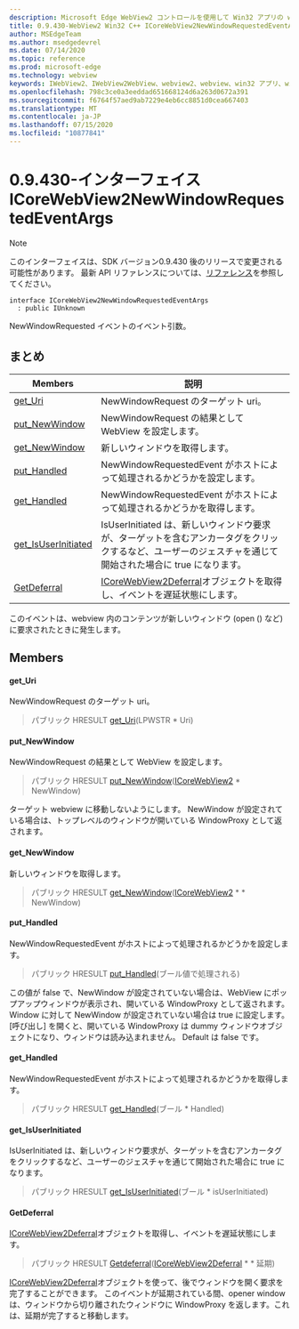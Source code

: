 ```yaml
---
description: Microsoft Edge WebView2 コントロールを使用して Win32 アプリの web コンテンツをホストする
title: 0.9.430-WebView2 Win32 C++ ICoreWebView2NewWindowRequestedEventArgs
author: MSEdgeTeam
ms.author: msedgedevrel
ms.date: 07/14/2020
ms.topic: reference
ms.prod: microsoft-edge
ms.technology: webview
keywords: IWebView2、IWebView2WebView、webview2、webview、win32 アプリ、win32、edge、ICoreWebView2、ICoreWebView2Host、browser control、edge html
ms.openlocfilehash: 798c3ce0a3eeddad651668124d6a263d0672a391
ms.sourcegitcommit: f6764f57aed9ab7229e4eb6cc8851d0cea667403
ms.translationtype: MT
ms.contentlocale: ja-JP
ms.lasthandoff: 07/15/2020
ms.locfileid: "10877841"
---
```

# 0.9.430-インターフェイス ICoreWebView2NewWindowRequestedEventArgs 

> [!NOTE]
> このインターフェイスは、SDK バージョン0.9.430 後のリリースで変更される可能性があります。 最新 API リファレンスについては、[リファレンス](../../../webview2-api-reference.md)を参照してください。

```
interface ICoreWebView2NewWindowRequestedEventArgs
  : public IUnknown
```

NewWindowRequested イベントのイベント引数。

## まとめ

 Members                        | 説明
--------------------------------|---------------------------------------------
[get_Uri](#get_uri) | NewWindowRequest のターゲット uri。
[put_NewWindow](#put_newwindow) | NewWindowRequest の結果として WebView を設定します。
[get_NewWindow](#get_newwindow) | 新しいウィンドウを取得します。
[put_Handled](#put_handled) | NewWindowRequestedEvent がホストによって処理されるかどうかを設定します。
[get_Handled](#get_handled) | NewWindowRequestedEvent がホストによって処理されるかどうかを取得します。
[get_IsUserInitiated](#get_isuserinitiated) | IsUserInitiated は、新しいウィンドウ要求が、ターゲットを含むアンカータグをクリックするなど、ユーザーのジェスチャを通じて開始された場合に true になります。
[GetDeferral](#getdeferral) | [ICoreWebView2Deferral](ICoreWebView2Deferral.md)オブジェクトを取得し、イベントを遅延状態にします。

このイベントは、webview 内のコンテンツが新しいウィンドウ (open () など) に要求されたときに発生します。

## Members

#### get_Uri 

NewWindowRequest のターゲット uri。

> パブリック HRESULT [get_Uri](#get_uri)(LPWSTR * Uri)

#### put_NewWindow 

NewWindowRequest の結果として WebView を設定します。

> パブリック HRESULT [put_NewWindow](#put_newwindow)([ICoreWebView2](ICoreWebView2.md) * NewWindow)

ターゲット webview に移動しないようにします。 NewWindow が設定されている場合は、トップレベルのウィンドウが開いている WindowProxy として返されます。

#### get_NewWindow 

新しいウィンドウを取得します。

> パブリック HRESULT [get_NewWindow](#get_newwindow)([ICoreWebView2](ICoreWebView2.md) * * NewWindow)

#### put_Handled 

NewWindowRequestedEvent がホストによって処理されるかどうかを設定します。

> パブリック HRESULT [put_Handled](#put_handled)(ブール値で処理される)

この値が false で、NewWindow が設定されていない場合は、WebView にポップアップウィンドウが表示され、開いている WindowProxy として返されます。 Window に対して NewWindow が設定されていない場合は true に設定します。 [呼び出し] を開くと、開いている WindowProxy は dummy ウィンドウオブジェクトになり、ウィンドウは読み込まれません。 Default は false です。

#### get_Handled 

NewWindowRequestedEvent がホストによって処理されるかどうかを取得します。

> パブリック HRESULT [get_Handled](#get_handled)(ブール * Handled)

#### get_IsUserInitiated 

IsUserInitiated は、新しいウィンドウ要求が、ターゲットを含むアンカータグをクリックするなど、ユーザーのジェスチャを通じて開始された場合に true になります。

> パブリック HRESULT [get_IsUserInitiated](#get_isuserinitiated)(ブール * isUserInitiated)

#### GetDeferral 

[ICoreWebView2Deferral](ICoreWebView2Deferral.md)オブジェクトを取得し、イベントを遅延状態にします。

> パブリック HRESULT [Getdeferral](#getdeferral)([ICoreWebView2Deferral](ICoreWebView2Deferral.md) * * 延期)

[ICoreWebView2Deferral](ICoreWebView2Deferral.md)オブジェクトを使って、後でウィンドウを開く要求を完了することができます。 このイベントが延期されている間、opener window は、ウィンドウから切り離されたウィンドウに WindowProxy を返します。これは、延期が完了すると移動します。

